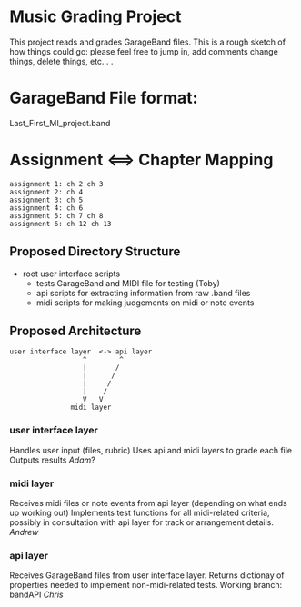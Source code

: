 # Music Grading Project

This project reads and grades GarageBand files.
This is a rough sketch of how things could go: please feel free to jump in, add comments
change things, delete things, etc. . .


# GarageBand File format:

Last_First_MI_project.band

# Assignment <==> Chapter Mapping
```
assignment 1: ch 2 ch 3
assignment 2: ch 4
assignment 3: ch 5
assignment 4: ch 6
assignment 5: ch 7 ch 8
assignment 6: ch 12 ch 13
```

## Proposed Directory Structure

- root
  user interface scripts
  - tests
    GarageBand and MIDI file for testing (Toby)
  - api
    scripts for extracting information from raw .band files
  - midi
    scripts for making judgements on midi or note events

## Proposed Architecture

```text
user interface layer  <-> api layer
                  ^        ^
                  |       /
                  |      /
                  |     /
                  |    /
                  V   V
               midi layer
```

### user interface layer
Handles user input (files, rubric)
Uses api and midi layers to grade each file
Outputs results
*Adam*?

### midi layer
Receives midi files or note events from api layer (depending on what ends up working out)
Implements test functions for all midi-related criteria, possibly in consultation with
api layer for track or arrangement details.
*Andrew*

### api layer
Receives GarageBand files from user interface layer.
Returns dictionay of properties needed to implement non-midi-related tests.
Working branch: bandAPI
*Chris*


